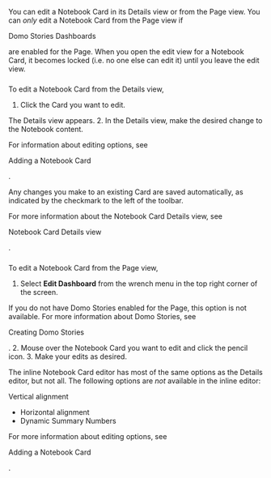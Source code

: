 

You can edit a Notebook Card in its Details view or from the Page view. You can
 *only*
 edit a Notebook Card from the Page view if

Domo Stories Dashboards

are enabled for the Page. When you open the edit view for a Notebook Card, it becomes locked (i.e. no one else can edit it) until you leave the edit view.

###
 To edit a Notebook Card from the Details view,


1. Click the Card you want to edit.


 The Details view appears.
2. In the Details view, make the desired change to the Notebook content.


 For information about editing options, see

Adding a Notebook Card

.

Any changes you make to an existing Card are saved automatically, as indicated by the checkmark to the left of the toolbar.


 For more information about the Notebook Card Details view, see

Notebook Card Details view

.

###
 To edit a Notebook Card from the Page view,


1. Select
 **Edit Dashboard**
 from the wrench menu in the top right corner of the screen.


 If you do not have Domo Stories enabled for the Page, this option is not available. For more information about Domo Stories, see

Creating Domo Stories

.
2. Mouse over the Notebook Card you want to edit and click the pencil icon.
3. Make your edits as desired.


 The inline Notebook Card editor has most of the same options as the Details editor, but not all. The following options are
 *not*
 available in the inline editor:

 Vertical alignment
* Horizontal alignment
* Dynamic Summary Numbers

For more information about editing options, see

Adding a Notebook Card

.

